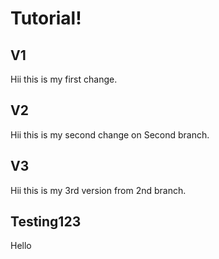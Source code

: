# Tutorial!

## V1
Hii this is my first change.

## V2
Hii this is my second change on Second branch.

## V3
Hii this is my 3rd version from 2nd branch.

## Testing123
Hello